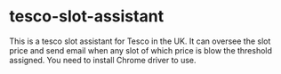 # tesco-slot-assistant
This is a tesco slot assistant for Tesco in the UK. It can oversee the slot price and send email when any slot of which price is blow the threshold assigned.
You need to install Chrome driver to use.

